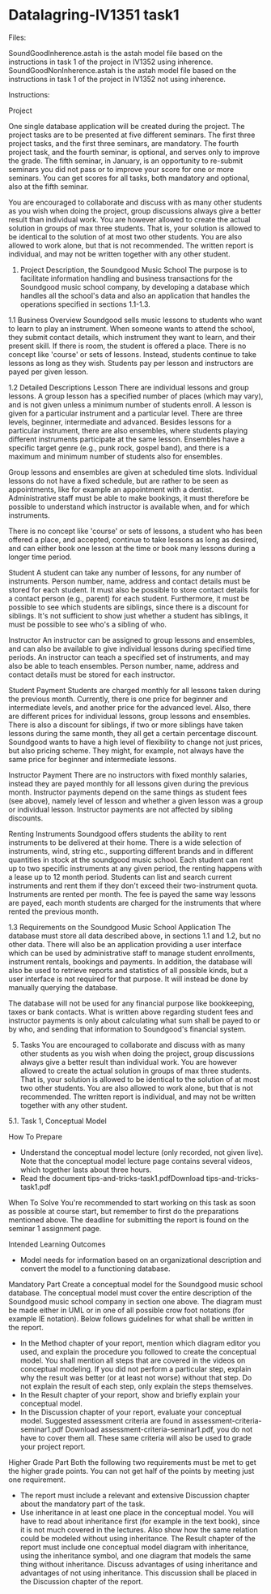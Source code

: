 # Datalagring-IV1351 task1

Files:

SoundGoodInherence.astah is the astah model file based on the instructions in task 1 of the project in IV1352 using inherence.
SoundGoodNonInherence.astah is the astah model file based on the instructions in task 1 of the project in IV1352 not using inherence. 

Instructions:

Project

One single database application will be created during the project. The project tasks are to be presented at five different seminars. The first three project tasks, and the first three seminars, are mandatory. The fourth project task, and the fourth seminar, is optional, and serves only to improve the grade. The fifth seminar, in January, is an opportunity to re-submit seminars you did not pass or to improve your score for one or more seminars. You can get scores for all tasks, both mandatory and optional, also at the fifth seminar. 

You are encouraged to collaborate and discuss with as many other students as you wish when doing the project, group discussions always give a better result than individual work. You are however allowed to create the actual solution in groups of max three students. That is, your solution is allowed to be identical to the solution of at most two other students. You are also allowed to work alone, but that is not recommended. The written report is individual, and may not be written together with any other student.

1. Project Description, the Soundgood Music School
The purpose is to facilitate information handling and business transactions for the Soundgood music school company, by developing a database which handles all the school's data and also an application that handles the operations specified in sections 1.1-1.3.

1.1 Business Overview
Soundgood sells music lessons to students who want to learn to play an instrument. When someone wants to attend the school, they submit contact details, which instrument they want to learn, and their present skill. If there is room, the student is offered a place. There is no concept like 'course' or sets of lessons. Instead, students continue to take lessons as long as they wish. Students pay per lesson and instructors are payed per given lesson.

1.2 Detailed Descriptions
Lesson
There are individual lessons and group lessons. A group lesson has a specified number of places (which may vary), and is not given unless a minimum number of students enroll. A lesson is given for a particular instrument and a particular level. There are three levels, beginner, intermediate and advanced. Besides lessons for a particular instrument, there are also ensembles, where students playing different instruments participate at the same lesson. Ensembles have a specific target genre (e.g., punk rock, gospel band), and there is a maximum and minimum number of students also for ensembles.

Group lessons and ensembles are given at scheduled time slots. Individual lessons do not have a fixed schedule, but are rather to be seen as appointments, like for example an appointment with a dentist. Administrative staff must be able to make bookings, it must therefore be possible to understand which instructor is available when, and for which instruments.

There is no concept like 'course' or sets of lessons, a student who has been offered a place, and accepted, continue to take lessons as long as desired, and can either book one lesson at the time or book many lessons during a longer time period.

Student
A student can take any number of lessons, for any number of instruments. Person number, name, address and contact details must be stored for each student. It must also be possible to store contact details for a contact person (e.g., parent) for each student. Furthermore, it must be possible to see which students are siblings, since there is a discount for siblings. It's not sufficient to show just whether a student has siblings, it must be possible to see who's a sibling of who.

Instructor
An instructor can be assigned to group lessons and ensembles, and can also be available to give individual lessons during specified time periods. An instructor can teach a specified set of instruments, and may also be able to teach ensembles. Person number, name, address and contact details must be stored for each instructor. 

Student Payment
Students are charged monthly for all lessons taken during the previous month. Currently, there is one price for beginner and intermediate levels, and another price for the advanced level. Also, there are different prices for individual lessons, group lessons and ensembles. There is also a discount for siblings, if two or more siblings have taken lessons during the same month, they all get a certain percentage discount. Soundgood wants to have a high level of flexibility to change not just prices, but also pricing scheme. They might, for example, not always have the same price for beginner and intermediate lessons.

Instructor Payment
There are no instructors with fixed monthly salaries, instead they are payed monthly for all lessons given during the previous month. Instructor payments depend on the same things as student fees (see above), namely level of lesson and whether a given lesson was a group or individual lesson. Instructor payments are not affected by sibling discounts.

Renting Instruments
Soundgood offers students the ability to rent instruments to be delivered at their home. There is a wide selection of instruments, wind, string etc., supporting different brands and in different quantities in stock at the soundgood music school. Each student can rent up to two specific instruments at any given period, the renting happens with a lease up to 12 month period. Students can list and search current instruments and rent them if they don't exceed their two-instrument quota. Instruments are rented per month. The fee is payed the same way lessons are payed, each month students are charged for the instruments that where rented the previous month.

1.3 Requirements on the Soundgood Music School Application
The database must store all data described above, in sections 1.1 and 1.2, but no other data. There will also be an application providing a user interface which can be used by administrative staff to manage student enrollments, instrument rentals, bookings and payments. In addition, the database will also be used to retrieve reports and statistics of all possible kinds, but a user interface is not required for that purpose. It will instead be done by manually querying the database.

The database will not be used for any financial purpose like bookkeeping, taxes or bank contacts. What is written above regarding student fees and instructor payments is only about calculating what sum shall be payed to or by who, and sending that information to Soundgood's financial system.

5. Tasks
You are encouraged to collaborate and discuss with as many other students as you wish when doing the project, group discussions always give a better result than individual work. You are however allowed to create the actual solution in groups of max three students. That is, your solution is allowed to be identical to the solution of at most two other students. You are also allowed to work alone, but that is not recommended. The written report is individual, and may not be written together with any other student.

5.1. Task 1, Conceptual Model

How To Prepare
  * Understand the conceptual model lecture (only recorded, not given live). Note that the conceptual model lecture page contains several videos, which        together lasts about three hours.
  * Read the document tips-and-tricks-task1.pdfDownload tips-and-tricks-task1.pdf

When To Solve
You're recommended to start working on this task as soon as possible at course start, but remember to first do the preparations mentioned above. The deadline for submitting the report is found on the seminar 1 assignment page.

Intended Learning Outcomes
  * Model needs for information based on an organizational description and convert the model to a functioning database.
    
Mandatory Part
Create a conceptual model for the Soundgood music school database. The conceptual model must cover the entire description of the Soundgood music school company in section one above. The diagram must be made either in UML or in one of all possible crow foot notations (for example IE notation). Below follows guidelines for what shall be written in the report.

  * In the Method chapter of your report, mention which diagram editor you used, and explain the procedure you followed to create the conceptual model.        You shall mention all steps that are covered in the videos on conceptual modeling. If you did not perform a particular step, explain why the result        was better (or at least not worse) without that step. Do not explain the result of each step, only explain the steps themselves.
  * In the Result chapter of your report, show and briefly explain your conceptual model.
  * In the Discussion chapter of your report, evaluate your conceptual model. Suggested assessment criteria are found in assessment-criteria-seminar1.pdf      Download assessment-criteria-seminar1.pdf, you do not have to cover them all. These same criteria will also be used to grade your project report.

Higher Grade Part
Both the following two requirements must be met to get the higher grade points. You can not get half of the points by meeting just one requirement.

  * The report must include a relevant and extensive Discussion chapter about the mandatory part of the task.
  * Use inheritance in at least one place in the conceptual model. You will have to read about inheritance first (for example in the text book), since it      is not much covered in the lectures. Also show how the same relation could be modeled without using inheritance. The Result chapter of the report must     include one conceptual model diagram with inheritance, using the inheritance symbol, and one diagram that models the same thing without inheritance.       Discuss advantages of using inheritance and advantages of not using inheritance. This discussion shall be placed in the Discussion chapter of the          report.
